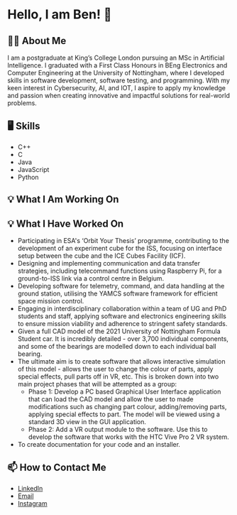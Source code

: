 # Hello, I am Ben! :wave:
## 👨‍🎓 About Me
I am a postgraduate at King’s College London pursuing an MSc in Artificial Intelligence. I graduated with a First Class Honours in BEng Electronics and Computer Engineering at the University of Nottingham, where I developed skills in software development, software testing, and programming. With my keen interest in Cybersecurity, AI, and IOT, I aspire to apply my knowledge and passion when creating innovative and impactful solutions for real-world problems.
## 🖥️ Skills
- C++
- C
- Java
- JavaScript
- Python
## 💡 What I Am Working On
## 💡 What I Have Worked On
- Participating in ESA's ‘Orbit Your Thesis’ programme, contributing to the development of an experiment cube for the ISS, focusing on interface setup between the cube and the ICE Cubes Facility (ICF).
- Designing and implementing communication and data transfer strategies, including telecommand functions using Raspberry Pi, for a ground-to-ISS link via a control centre in Belgium.
- Developing software for telemetry, command, and data handling at the ground station, utilising the YAMCS software framework for efficient space mission control.
- Engaging in interdisciplinary collaboration within a team of UG and PhD students and staff, applying software and electronics engineering skills to ensure mission viability and adherence to stringent safety standards.
- Given a full CAD model of the 2021 University of Nottingham Formula Student car. It is incredibly detailed - over 3,700 individual components, and some of the bearings are modelled down to each individual ball bearing.
- The ultimate aim is to create software that allows interactive simulation of this model - allows the user to change the colour of parts, apply special effects, pull parts off in VR, etc. This is broken down into two main project phases that will be attempted as a group:
  -  Phase 1: Develop a PC based Graphical User Interface application that can load the CAD model and allow the user to made modifications such as changing part colour, adding/removing parts, applying special effects to part. The model will be viewed using a standard 3D view in the GUI application.
  - Phase 2: Add a VR output module to the software. Use this to develop the software that works with the HTC Vive Pro 2 VR system.
- To create documentation for your code and an installer.
## 📫 How to Contact Me
- [LinkedIn](https://www.linkedin.com/in/benjamin-tan-2003/) 
- [Email](mailto:benetc2003@gmail.com) 
- [Instagram](https://www.instagram.com/benjamintxn/?hl=en-gb) 
